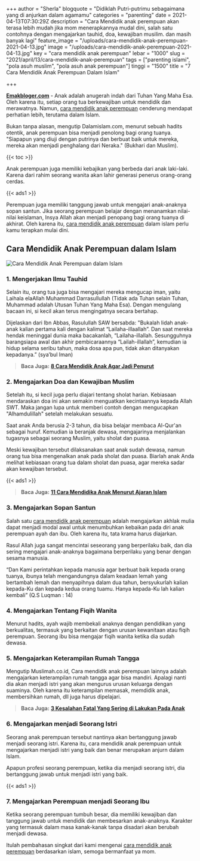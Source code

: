+++
author = "Sherla"
blogquote = "Didiklah Putri-putrimu sebagaimana yang di anjurkan dalam agamamu"
categories = "parenting"
date = 2021-04-13T07:30:29Z
description = "Cara Mendidik anak perempuan akan terasa lebih mudah jika mom menerapkannya mudal dini, salah satu contohnya dengan mengajarkan tauhid, doa, kewajiban musilim. dan masih banyak lagi"
feature_image = "/uploads/cara-mendidik-anak-perempuan-2021-04-13.jpg"
image = "/uploads/cara-mendidik-anak-perempuan-2021-04-13.jpg"
key = "cara mendidik anak perempuan"
lebar = "1000"
slug = "2021/april/13/cara-mendidik-anak-perempuan"
tags = ["parenting islami", "pola asuh muslim", "pola asuh anak perempuan"]
tinggi = "1500"
title = "7 Cara Mendidik Anak Perempuan Dalam Islam"

+++

[**Emakbloger.com**](/) - Anak adalah anugerah indah dari Tuhan Yang Maha Esa. Oleh karena itu, setiap orang tua berkewajiban untuk mendidik dan merawatnya. Namun, [cara mendidik anak perempuan](/tags/parenting-islami) cenderung mendapat perhatian lebih, terutama dalam Islam.

Bukan tanpa alasan, mengutip Dalamislam.com, menurut sebuah hadits otentik, anak perempuan bisa menjadi penolong bagi orang tuanya. "Siapapun yang diuji dengan putrinya dan berbuat baik untuk mereka, mereka akan menjadi penghalang dari Neraka." (Bukhari dan Muslim).

{{< toc >}}

Anak perempuan juga memiliki kebajikan yang berbeda dari anak laki-laki. Karena dari rahim seorang wanita akan lahir generasi penerus orang-orang cerdas.

{{< ads1 >}}

Perempuan juga memiliki tanggung jawab untuk mengajari anak-anaknya sopan santun. Jika seorang perempuan belajar dengan menanamkan nilai-nilai keislaman, Insya Allah akan menjadi penopang bagi orang tuanya di akhirat. Oleh karena itu, [cara mendidik anak perempuan](/tags/pola-asuh-muslim) dalam islam perlu kamu terapkan mulai dini.

## Cara Mendidik Anak Perempuan dalam Islam

![Cara Mendidik Anak Perempuan dalam Islam](/uploads/cara-mendidik-anak-perempuan-dalam-ajaran-islam-2021-04-13.jpg "Cara Mendidik Anak Perempuan dalam Islam")

### 1. Mengerjakan Ilmu Tauhid

Selain itu, orang tua juga bisa mengajari mereka mengucap iman, yaitu Laihala elaAllah Muhammad Darrasullullah (Tidak ada Tuhan selain Tuhan, Muhammad adalah Utusan Tuhan Yang Maha Esa). Dengan mengulang bacaan ini, si kecil akan terus mengingatnya secara bertahap.

Dijelaskan dari Ibn Abbas, Rasulullah SAW bersabda: "Bukalah lidah anak-anak kalian pertama kali dengan kalimat “Lailaha-illaallah”. Dan saat mereka hendak meninggal dunia maka bacakanlah, “Lailaha-illallah. Sesungguhnya barangsiapa awal dan akhir pembicaraannya “Lailah-illallah”, kemudian ia hidup selama seribu tahun, maka dosa apa pun, tidak akan ditanyakan kepadanya.” (sya’bul Iman)

> **Baca Juga:** [**8 Cara Mendidik Anak Agar Jadi Penurut**](https://www.emakbloger.com/2021/april/13/cara-mendidik-anak/)

### 2. Mengajarkan Doa dan Kewajiban Muslim

Setelah itu, si kecil juga perlu diajari tentang sholat harian. Kebiasaan mendaraskan doa ini akan semakin menguatkan kecintaannya kepada Allah SWT. Maka jangan lupa untuk memberi contoh dengan mengucapkan "Alhamdulillah" setelah melakukan sesuatu.

Saat anak Anda berusia 2-3 tahun, dia bisa belajar membaca Al-Qur'an sebagai huruf. Kemudian ia beranjak dewasa, mengajarinya menjalankan tugasnya sebagai seorang Muslim, yaitu sholat dan puasa.

Meski kewajiban tersebut dilaksanakan saat anak sudah dewasa, namun orang tua bisa mengenalkan anak pada sholat dan puasa. Biarlah anak Anda melihat kebiasaan orang tua dalam sholat dan puasa, agar mereka sadar akan kewajiban tersebut.

{{< ads1 >}}

> **Baca Juga:** [**11 Cara Mendidika Anak Menurut Ajaran Islam**](https://www.emakbloger.com/cara-mendidik-anak-menurut-islam/)

### 3. Mengajarkan Sopan Santun

Salah satu [cara mendidik anak perempuan](/tags/pola-asuh-anak-perempuan) adalah mengajarkan akhlak mulia dapat menjadi modal awal untuk menumbuhkan kebaikan pada diri anak perempuan ayah dan ibu. Oleh karena itu, tata krama harus diajarkan.

Rasul Allah juga sangat mencintai seseorang yang berperilaku baik, dan dia sering mengajari anak-anaknya bagaimana berperilaku yang benar dengan sesama manusia.

“Dan Kami perintahkan kepada manusia agar berbuat baik kepada orang tuanya, ibunya telah mengandungnya dalam keadaan lemah yang bertambah lemah dan menyapihnya dalam dua tahun, bersyukurlah kalian kepada-Ku dan kepada kedua orang tuamu. Hanya kepada-Ku lah kalian kembali” (Q.S Luqman : 14)

### 4. Mengajarkan Tentang Fiqih Wanita

Menurut hadits, ayah wajib membekali anaknya dengan pendidikan yang berkualitas, termasuk yang berkaitan dengan urusan kewanitaan atau fiqih perempuan. Seorang ibu bisa mengajar fiqih wanita ketika dia sudah dewasa.

### 5. Mengajarkan Keterampilan Rumah Tangga

Mengutip Muslimah.co.id, Cara mendidik anak perempuan lainnya adalah mengajarkan keterampilan rumah tangga agar bisa mandiri. Apalagi nanti dia akan menjadi istri yang akan mengurus urusan keluarga dengan suaminya. Oleh karena itu keterampilan memasak, memdidik anak, membersihkan rumah, dll juga harus dipelajari.

> **Baca Juga:** [**3 Kesalahan Fatal Yang Sering di Lakukan Pada Anak**](https://www.emakbloger.com/kesalahan-mendidik-anak/)

### 6. Mengajarkan menjadi Seorang Istri

Seorang anak perempuan tersebut nantinya akan bertanggung jawab menjadi seorang istri. Karena itu, cara mendidik anak perempuan untuk mengajarkan menjadi istri yang baik dan benar merupakan anjurn dalam Islam.

Apapun profesi seorang perempuan, ketika dia menjadi seorang istri, dia bertanggung jawab untuk menjadi istri yang baik.

{{< ads1 >}}

### 7. Mengajarkan Perempuan menjadi Seorang Ibu

Ketika seorang perempuan tumbuh besar, dia memiliki kewajiban dan tanggung jawab untuk mendidik dan membesarkan anak-anaknya. Karakter yang termasuk dalam masa kanak-kanak tanpa disadari akan berubah menjadi dewasa.

Itulah pembahasan singkat dari kami mengenai [cara mendidik anak perempuan](/categories/parenting) berdasarkan islam, semoga bermanfaat ya mom.
